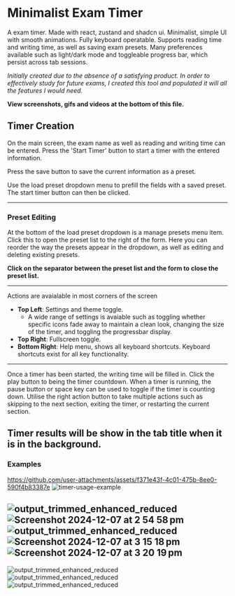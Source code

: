 # Minimalist Exam Timer

A exam timer. Made with react, zustand and shadcn ui. Minimalist, simple UI with smooth animations. Fully keyboard operatable.
Supports reading time and writing time, as well as saving exam presets.
Many preferences available such as light/dark mode and toggleable progress bar, which persist across tab sessions.

_Initially created due to the absence of a satisfying product. In order to effectively study for future exams, I created this tool and populated it will all the features I would need._

**View screenshots, gifs and videos at the bottom of this file.**

## Timer Creation
On the main screen, the exam name as well as reading and writing time can be entered.
Press the 'Start Timer' button to start a timer with the entered information.

Press the save button to save the current information as a preset.

Use the load preset dropdown menu to prefill the fields with a saved preset. The start timer button can then be clicked.

---
### Preset Editing
At the bottom of the load preset dropdown is a manage presets menu item. Click this to open the preset list to the right of the form.
Here you can reorder the way the presets appear in the dropdown, as well as editing and deleting existing presets.

**Click on the separator between the preset list and the form to close the preset list.**

---

Actions are avaialable in most corners of the screen
- **Top Left**: Settings and theme toggle.
  - A wide range of settings is avaiable such as toggling whether specific icons fade away to maintain a clean look, changing the size of the timer, and toggling the progressbar display.
- **Top Right**: Fullscreen toggle.
- **Bottom Right**: Help menu, shows all keyboard shortcuts. Keyboard shortcuts exist for all key functionality.


---

Once a timer has been started, the writing time will be filled in. Click the play button to being the timer countdown.
When a timer is running, the pause button or space key can be used to toggle if the timer is counting down.
Utilise the right action button to take multiple actions such as skipping to the next section, exiting the timer, or restarting the current section.

Timer results will be show in the tab title when it is in the background.
---
### Examples

https://github.com/user-attachments/assets/f371e43f-4c01-475b-8ee0-590f4b83387e
![timer-usage-example](https://github.com/user-attachments/assets/796829ca-b3a6-4061-88a2-6d0d7f73a209)


![output_trimmed_enhanced_reduced](https://github.com/user-attachments/assets/e72a2206-69ab-468b-98d7-a6d95f08d67c)
![Screenshot 2024-12-07 at 2 54 58 pm](https://github.com/user-attachments/assets/da284db2-8b14-43fc-9a6a-926891134513)
![output_trimmed_enhanced_reduced](https://github.com/user-attachments/assets/efc29fa3-0512-4009-bbfc-924c780aff54)
![Screenshot 2024-12-07 at 3 15 18 pm](https://github.com/user-attachments/assets/5d12ffcc-027a-47b6-9380-47b3d0347ad6)
![Screenshot 2024-12-07 at 3 20 19 pm](https://github.com/user-attachments/assets/51da90a3-3365-4aa3-8122-b88ccb6869c6)
---
![output_trimmed_enhanced_reduced](https://github.com/user-attachments/assets/84651473-bdbb-4318-867a-8080a741e39a)
![output_trimmed_enhanced_reduced](https://github.com/user-attachments/assets/d4ccb7d3-2e31-497b-b664-703b9172dd11)
![output_trimmed_enhanced_reduced](https://github.com/user-attachments/assets/31937008-a727-47f9-bc13-62f9af4aba0c)



